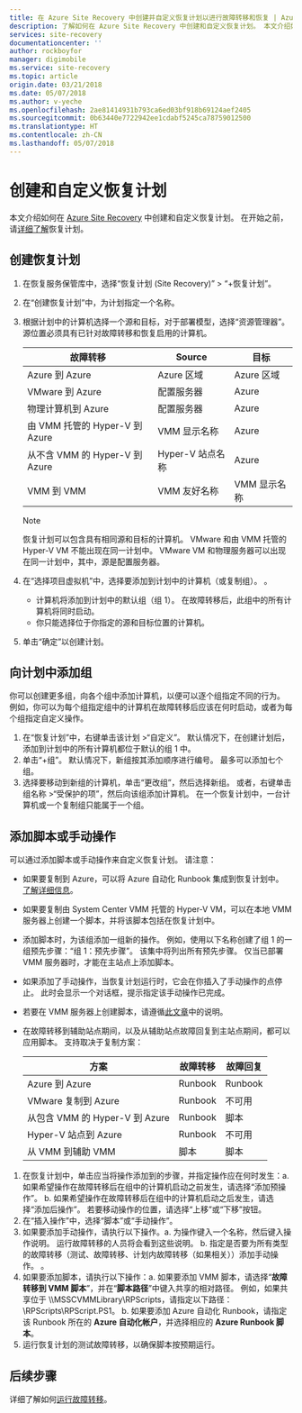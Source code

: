 ```yaml
---
title: 在 Azure Site Recovery 中创建并自定义恢复计划以进行故障转移和恢复 | Azure
description: 了解如何在 Azure Site Recovery 中创建和自定义恢复计划。 本文介绍如何故障转移和恢复 VM 及物理服务器。
services: site-recovery
documentationcenter: ''
author: rockboyfor
manager: digimobile
ms.service: site-recovery
ms.topic: article
origin.date: 03/21/2018
ms.date: 05/07/2018
ms.author: v-yeche
ms.openlocfilehash: 2ae81414931b793ca6ed03bf918b69124aef2405
ms.sourcegitcommit: 0b63440e7722942ee1cdabf5245ca78759012500
ms.translationtype: HT
ms.contentlocale: zh-CN
ms.lasthandoff: 05/07/2018
---
```

# <a name="create-and-customize-recovery-plans"></a>创建和自定义恢复计划

本文介绍如何在 [Azure Site Recovery](site-recovery-overview.md) 中创建和自定义恢复计划。 在开始之前，请[详细了解](recovery-plan-overview.md)恢复计划。

## <a name="create-a-recovery-plan"></a>创建恢复计划

1. 在恢复服务保管库中，选择“恢复计划 (Site Recovery)” > “+恢复计划”。
2. 在“创建恢复计划”中，为计划指定一个名称。
3. 根据计划中的计算机选择一个源和目标，对于部署模型，选择“资源管理器”。 源位置必须具有已针对故障转移和恢复启用的计算机。 

   **故障转移** | Source | **目标** 
   --- | --- | ---
   Azure 到 Azure | Azure 区域 |Azure 区域
   VMware 到 Azure | 配置服务器 | Azure
   物理计算机到 Azure | 配置服务器 | Azure   
   由 VMM 托管的 Hyper-V 到 Azure  | VMM 显示名称 | Azure
   从不含 VMM 的 Hyper-V 到 Azure | Hyper-V 站点名称 | Azure
   VMM 到 VMM |VMM 友好名称 | VMM 显示名称 

   > [!NOTE]
   > 恢复计划可以包含具有相同源和目标的计算机。 VMware 和由 VMM 托管的 Hyper-V VM 不能出现在同一计划中。 VMware VM 和物理服务器可以出现在同一计划中，其中，源是配置服务器。

2. 在“选择项目虚拟机”中，选择要添加到计划中的计算机（或复制组）。 。
    - 计算机将添加到计划中的默认组（组 1）。 在故障转移后，此组中的所有计算机将同时启动。
    - 你只能选择位于你指定的源和目标位置的计算机。 
1. 单击“确定”以创建计划。

## <a name="add-a-group-to-a-plan"></a>向计划中添加组

你可以创建更多组，向各个组中添加计算机，以便可以逐个组指定不同的行为。 例如，你可以为每个组指定组中的计算机在故障转移后应该在何时启动，或者为每个组指定自定义操作。

1. 在“恢复计划”中，右键单击该计划 >“自定义”。 默认情况下，在创建计划后，添加到计划中的所有计算机都位于默认的组 1 中。
2. 单击“+组”。 默认情况下，新组按其添加顺序进行编号。 最多可以添加七个组。
3. 选择要移动到新组的计算机，单击“更改组”，然后选择新组。 或者，右键单击组名称 >“受保护的项”，然后向该组添加计算机。 在一个恢复计划中，一台计算机或一个复制组只能属于一个组。

## <a name="add-a-script-or-manual-action"></a>添加脚本或手动操作

可以通过添加脚本或手动操作来自定义恢复计划。 请注意：

- 如果要复制到 Azure，可以将 Azure 自动化 Runbook 集成到恢复计划中。 [了解详细信息](site-recovery-runbook-automation.md)。
- 如果要复制由 System Center VMM 托管的 Hyper-V VM，可以在本地 VMM 服务器上创建一个脚本，并将该脚本包括在恢复计划中。
- 添加脚本时，为该组添加一组新的操作。 例如，使用以下名称创建了组 1 的一组预先步骤：“组 1：预先步骤”。 该集中将列出所有预先步骤。 仅当已部署 VMM 服务器时，才能在主站点上添加脚本。
- 如果添加了手动操作，当恢复计划运行时，它会在你插入了手动操作的点停止。 此时会显示一个对话框，提示指定该手动操作已完成。
- 若要在 VMM 服务器上创建脚本，请遵循[此文章](hyper-v-vmm-recovery-script.md)中的说明。
- 在故障转移到辅助站点期间，以及从辅助站点故障回复到主站点期间，都可以应用脚本。 支持取决于复制方案：

    **方案** | **故障转移** | **故障回复**
    --- | --- | --- 
    Azure 到 Azure  | Runbook | Runbook
    VMware 复制到 Azure | Runbook | 不可用 
    从包含 VMM 的 Hyper-V 到 Azure | Runbook | 脚本
    Hyper-V 站点到 Azure | Runbook | 不可用
    从 VMM 到辅助 VMM | 脚本 | 脚本

1. 在恢复计划中，单击应当将操作添加到的步骤，并指定操作应在何时发生：a. 如果希望操作在故障转移后在组中的计算机启动之前发生，请选择“添加预操作”。
    b. 如果希望操作在故障转移后在组中的计算机启动之后发生，请选择“添加后操作”。 若要移动操作的位置，请选择“上移”或“下移”按钮。
2. 在“插入操作”中，选择“脚本”或“手动操作”。
3. 如果要添加手动操作，请执行以下操作。a. 为操作键入一个名称，然后键入操作说明。 运行故障转移的人员将会看到这些说明。
    b. 指定是否要为所有类型的故障转移（测试、故障转移、计划内故障转移（如果相关））添加手动操作。 。
4. 如果要添加脚本，请执行以下操作：a. 如果要添加 VMM 脚本，请选择“**故障转移到 VMM 脚本**”，并在“**脚本路径**”中键入共享的相对路径。 例如，如果共享位于 \\<VMMServerName>\MSSCVMMLibrary\RPScripts，请指定以下路径：\RPScripts\RPScript.PS1。
    b. 如果要添加 Azure 自动化 Runbook，请指定该 Runbook 所在的 **Azure 自动化帐户**，并选择相应的 **Azure Runbook 脚本**。
5. 运行恢复计划的测试故障转移，以确保脚本按预期运行。

<!-- Not Available on ## Watch a video -->
## <a name="next-steps"></a>后续步骤

详细了解如何[运行故障转移](site-recovery-failover.md)。
<!--Update_Description: update meta properties, wording update, update link -->